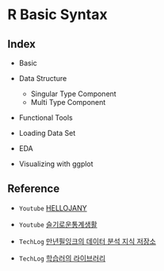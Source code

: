# R Basic Syntax

## Index

- Basic

- Data Structure
  - Singular Type Component
  - Multi Type Component

- Functional Tools

- Loading Data Set

- EDA

- Visualizing with ggplot

## Reference

- `Youtube` [HELLOJANY](https://www.youtube.com/@HELLOJANY/playlists)

- `Youtube` [슬기로운통계생활](https://www.youtube.com/@statisticsplaybook/playlists)

- `TechLog` [만년필잉크의 데이터 분석 지식 저장소](https://gooopy.tistory.com/)

- `TechLog` [학습러의 라이브러리](https://cceeddcc.tistory.com/)
